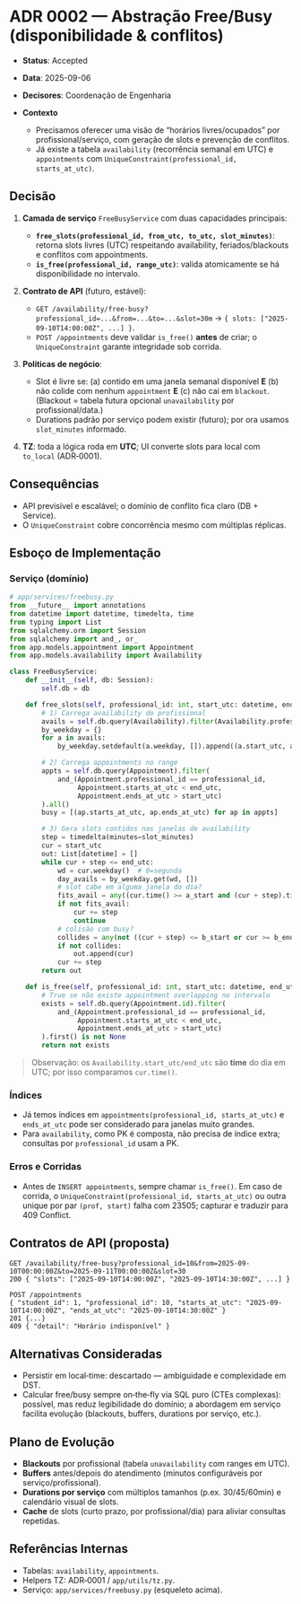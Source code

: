 # ADR 0002 — Abstração Free/Busy (disponibilidade & conflitos)

* **Status**: Accepted
* **Data**: 2025-09-06
* **Decisores**: Coordenação de Engenharia
* **Contexto**

  * Precisamos oferecer uma visão de “horários livres/ocupados” por profissional/serviço, com geração de slots e prevenção de conflitos.
  * Já existe a tabela `availability` (recorrência semanal em UTC) e `appointments` com `UniqueConstraint(professional_id, starts_at_utc)`.

## Decisão

1. **Camada de serviço** `FreeBusyService` com duas capacidades principais:

   * **`free_slots(professional_id, from_utc, to_utc, slot_minutes)`**: retorna slots livres (UTC) respeitando availability, feriados/blackouts e conflitos com appointments.
   * **`is_free(professional_id, range_utc)`**: valida atomicamente se há disponibilidade no intervalo.
2. **Contrato de API** (futuro, estável):

   * `GET /availability/free-busy?professional_id=...&from=...&to=...&slot=30m` → `{ slots: ["2025-09-10T14:00:00Z", ...] }`.
   * `POST /appointments` deve validar `is_free()` **antes** de criar; o `UniqueConstraint` garante integridade sob corrida.
3. **Politicas de negócio**:

   * Slot é livre se: (a) contido em uma janela semanal disponível **E** (b) não colide com nenhum `appointment` **E** (c) não cai em `blackout`. (Blackout = tabela futura opcional `unavailability` por profissional/data.)
   * Durations padrão por serviço podem existir (futuro); por ora usamos `slot_minutes` informado.
4. **TZ**: toda a lógica roda em **UTC**; UI converte slots para local com `to_local` (ADR‑0001).

## Consequências

* API previsível e escalável; o domínio de conflito fica claro (DB + Service).
* O `UniqueConstraint` cobre concorrência mesmo com múltiplas réplicas.

## Esboço de Implementação

### Serviço (domínio)

```python
# app/services/freebusy.py
from __future__ import annotations
from datetime import datetime, timedelta, time
from typing import List
from sqlalchemy.orm import Session
from sqlalchemy import and_, or_
from app.models.appointment import Appointment
from app.models.availability import Availability

class FreeBusyService:
    def __init__(self, db: Session):
        self.db = db

    def free_slots(self, professional_id: int, start_utc: datetime, end_utc: datetime, slot_minutes: int) -> List[datetime]:
        # 1) Carrega availability do profissional
        avails = self.db.query(Availability).filter(Availability.professional_id == professional_id).all()
        by_weekday = {}
        for a in avails:
            by_weekday.setdefault(a.weekday, []).append((a.start_utc, a.end_utc))

        # 2) Carrega appointments no range
        appts = self.db.query(Appointment).filter(
            and_(Appointment.professional_id == professional_id,
                 Appointment.starts_at_utc < end_utc,
                 Appointment.ends_at_utc > start_utc)
        ).all()
        busy = [(ap.starts_at_utc, ap.ends_at_utc) for ap in appts]

        # 3) Gera slots contidos nas janelas de availability
        step = timedelta(minutes=slot_minutes)
        cur = start_utc
        out: List[datetime] = []
        while cur + step <= end_utc:
            wd = cur.weekday()  # 0=segunda
            day_avails = by_weekday.get(wd, [])
            # slot cabe em alguma janela do dia?
            fits_avail = any((cur.time() >= a_start and (cur + step).time() <= a_end) for (a_start, a_end) in day_avails)
            if not fits_avail:
                cur += step
                continue
            # colisão com busy?
            collides = any(not ((cur + step) <= b_start or cur >= b_end) for (b_start, b_end) in busy)
            if not collides:
                out.append(cur)
            cur += step
        return out

    def is_free(self, professional_id: int, start_utc: datetime, end_utc: datetime) -> bool:
        # True se não existe appointment overlapping no intervalo
        exists = self.db.query(Appointment.id).filter(
            and_(Appointment.professional_id == professional_id,
                 Appointment.starts_at_utc < end_utc,
                 Appointment.ends_at_utc > start_utc)
        ).first() is not None
        return not exists
```

> Observação: os `Availability.start_utc/end_utc` são **time** do dia em UTC; por isso comparamos `cur.time()`.

### Índices

* Já temos índices em `appointments(professional_id, starts_at_utc)` e `ends_at_utc` pode ser considerado para janelas muito grandes.
* Para `availability`, como PK é composta, não precisa de índice extra; consultas por `professional_id` usam a PK.

### Erros e Corridas

* Antes de `INSERT appointments`, sempre chamar `is_free()`. Em caso de corrida, o `UniqueConstraint(professional_id, starts_at_utc)` ou outra unique por par `(prof, start)` falha com 23505; capturar e traduzir para 409 Conflict.

## Contratos de API (proposta)

```http
GET /availability/free-busy?professional_id=10&from=2025-09-10T00:00:00Z&to=2025-09-11T00:00:00Z&slot=30
200 { "slots": ["2025-09-10T14:00:00Z", "2025-09-10T14:30:00Z", ...] }

POST /appointments
{ "student_id": 1, "professional_id": 10, "starts_at_utc": "2025-09-10T14:00:00Z", "ends_at_utc": "2025-09-10T14:30:00Z" }
201 {...}
409 { "detail": "Horário indisponível" }
```

## Alternativas Consideradas

* Persistir em local‑time: descartado — ambiguidade e complexidade em DST.
* Calcular free/busy sempre on‑the‑fly via SQL puro (CTEs complexas): possível, mas reduz legibilidade do domínio; a abordagem em serviço facilita evolução (blackouts, buffers, durations por serviço, etc.).

## Plano de Evolução

* **Blackouts** por profissional (tabela `unavailability` com ranges em UTC).
* **Buffers** antes/depois do atendimento (minutos configuráveis por serviço/profissional).
* **Durations por serviço** com múltiplos tamanhos (p.ex. 30/45/60min) e calendário visual de slots.
* **Cache** de slots (curto prazo, por profissional/dia) para aliviar consultas repetidas.

## Referências Internas

* Tabelas: `availability`, `appointments`.
* Helpers TZ: ADR‑0001 / `app/utils/tz.py`.
* Serviço: `app/services/freebusy.py` (esqueleto acima).
